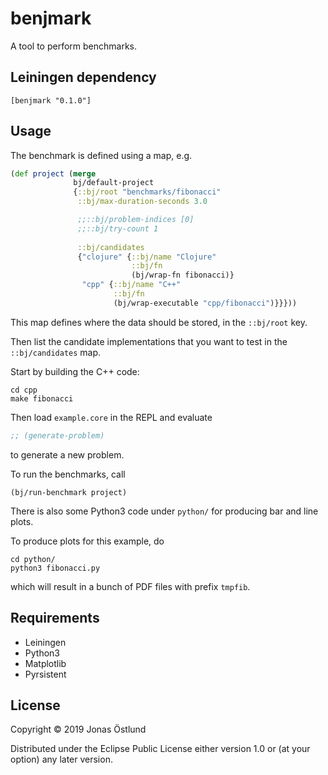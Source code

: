 # benjmark

A tool to perform benchmarks.

## Leiningen dependency

```
[benjmark "0.1.0"]
```

## Usage

The benchmark is defined using a map, e.g.
```clj
(def project (merge
              bj/default-project
              {::bj/root "benchmarks/fibonacci"
               ::bj/max-duration-seconds 3.0

               ;;::bj/problem-indices [0]
               ;;::bj/try-count 1
               
               ::bj/candidates
               {"clojure" {::bj/name "Clojure"
                           ::bj/fn
                           (bj/wrap-fn fibonacci)}
                "cpp" {::bj/name "C++"
                       ::bj/fn
                       (bj/wrap-executable "cpp/fibonacci")}}}))
```
This map defines where the data should be stored, in the ```::bj/root``` key.

Then list the candidate implementations that you want to test in the ```::bj/candidates``` map.

Start by building the C++ code:
```
cd cpp
make fibonacci
```
Then load ```example.core``` in the REPL and evaluate
```clj
;; (generate-problem)
```
to generate a new problem.

To run the benchmarks, call
```
(bj/run-benchmark project)
```

There is also some Python3 code under ```python/``` for producing bar and line plots.

To produce plots for this example, do
```
cd python/
python3 fibonacci.py
```
which will result in a bunch of PDF files with prefix ```tmpfib```.

## Requirements
  * Leiningen
  * Python3
  * Matplotlib
  * Pyrsistent

## License

Copyright © 2019 Jonas Östlund

Distributed under the Eclipse Public License either version 1.0 or (at
your option) any later version.
